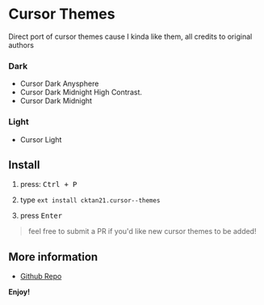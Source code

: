 # Cursor Themes
Direct port of cursor themes cause I kinda like them, all credits to original authors

### Dark
* Cursor Dark Anysphere
* Cursor Dark Midnight High Contrast.
* Cursor Dark Midnight

### Light
* Cursor Light

## Install

1. press: <kbd>Ctrl + P</kbd>

2. type `ext install cktan21.cursor--themes`

3. press <kbd>Enter</kbd>

> feel free to submit a PR if you'd like new cursor themes to be added!

## More information

* [Github Repo](http://code.visualstudio.com/docs/languages/markdown)

**Enjoy!**
